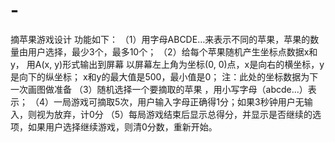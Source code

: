 # -
 摘苹果游戏设计 功能如下： （1）用字母ABCDE…来表示不同的苹果，苹果的数量由用户选择，最少3个，最多10个； （2）给每个苹果随机产生坐标点数据x和y， 用A(x, y)形式输出到屏幕 以屏幕左上角为坐标(0, 0)点，x是向右的横坐标，y是向下的纵坐标； x和y的最大值是500，最小值是0； 注：此处的坐标数据为下一次画图做准备 （3）随机选择一个要摘取的苹果 ，用小写字母（abcde...）表示； （4）一局游戏可摘取5次，用户输入字母正确得1分；如果3秒钟用户无输入，则视为放弃，计0分 （5）每局游戏结束后显示总得分，并显示是否继续的选项，如果用户选择继续游戏，则清0分数，重新开始。
